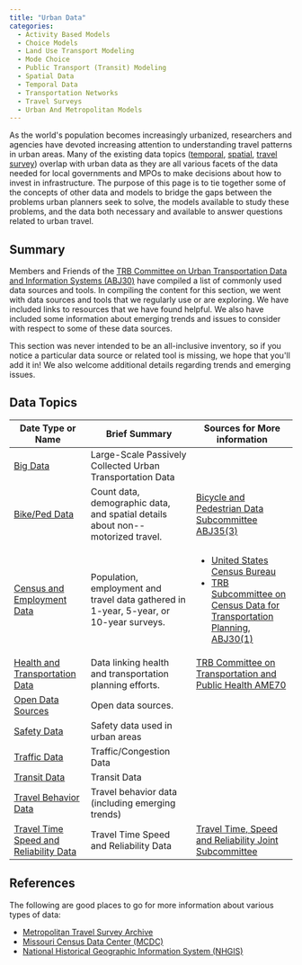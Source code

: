 ```yaml
---
title: "Urban Data"
categories:
  - Activity Based Models
  - Choice Models
  - Land Use Transport Modeling
  - Mode Choice
  - Public Transport (Transit) Modeling
  - Spatial Data
  - Temporal Data
  - Transportation Networks
  - Travel Surveys
  - Urban And Metropolitan Models
---
```


As the world's population becomes increasingly urbanized, researchers and agencies have devoted increasing attention to understanding travel patterns in urban areas. Many of the existing data topics ([temporal](Temporal_data), [spatial](Spatial_data), [travel survey](Travel_survey_data)) overlap with urban data as they are all various facets of the data needed for local governments and MPOs to make decisions about how to invest in infrastructure. The purpose of this page is to tie together some of the concepts of other data and models to bridge the gaps between the problems urban planners seek to solve, the models available to study these problems, and the data both necessary and available to answer questions related to urban travel.

## Summary

Members and Friends of the [TRB Committee on Urban Transportation Data and Information Systems (ABJ30)](https://sites.google.com/site/trbabj30/) have compiled a list of commonly used data sources and tools. In compiling the content for this section, we went with data sources and tools that we regularly use or are exploring. We have included links to resources that we have found helpful. We also have included some information about emerging trends and issues to consider with respect to some of these data sources.

This section was never intended to be an all-inclusive inventory, so if you notice a particular data source or related tool is missing, we hope that you'll add it in! We also welcome additional details regarding trends and emerging issues.

## Data Topics

| Date Type or Name | Brief Summary | Sources for More information  |
|-------------------|---------------|-------------------------------|
| [Big Data](Big_Data)| Large-Scale Passively Collected Urban Transportation Data | |
| [Bike/Ped Data](Bike_Ped_Data) | Count data, demographic data, and spatial details about non--motorized travel. | [Bicycle and Pedestrian Data Subcommittee ABJ35(3)](https://sites.google.com/site/bikepeddata) |
| [Census and Employment Data](Census_and_Employment_Data) | Population, employment and travel data gathered in 1-year, 5-year, or 10-year surveys. | <ul><li>[United States Census Bureau](http://www.census.gov)</li><li>[TRB Subcommittee on Census Data for Transportation Planning, ABJ30(1)](http://www.trbcensus.com)</li></ul> |
| [Health and Transportation Data](Health_and_Transportation_Data) | Data linking health and transportation planning efforts.| [TRB Committee on Transportation and Public Health AME70](http://www.trbhealth.org) |
| [Open Data Sources](Open_Data_Sources) | Open data sources. | |
| [Safety Data](Safety_Data) | Safety data used in urban areas | |
| [Traffic Data](Traffic_Data) | Traffic/Congestion Data | |
| [Transit Data](Transit_Data) | Transit Data | |
| [Travel Behavior Data](Travel_Behavior_Data) | Travel behavior data (including emerging trends) | |
| [Travel Time Speed and Reliability Data](Travel_Time_Speed_and_Reliability_Data) | Travel Time Speed and Reliability Data | [Travel Time, Speed and Reliability Joint Subcommittee](http://sites.google.com/site/trbttsr) |

## References

The following are good places to go for more information about various types of data:

 * [Metropolitan Travel Survey Archive](http://www.surveyarchive.org)
 * [Missouri Census Data Center (MCDC)](http://mcdc.missouri.edu)
 * [National Historical Geographic Information System (NHGIS)](https://www.nhgis.org)
